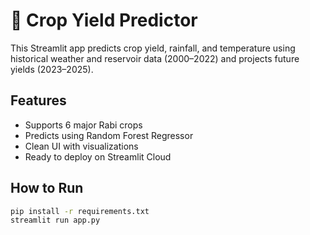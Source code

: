 # 🌾 Crop Yield Predictor

This Streamlit app predicts crop yield, rainfall, and temperature using historical weather and reservoir data (2000–2022) and projects future yields (2023–2025).

## Features
- Supports 6 major Rabi crops
- Predicts using Random Forest Regressor
- Clean UI with visualizations
- Ready to deploy on Streamlit Cloud

## How to Run
```bash
pip install -r requirements.txt
streamlit run app.py

